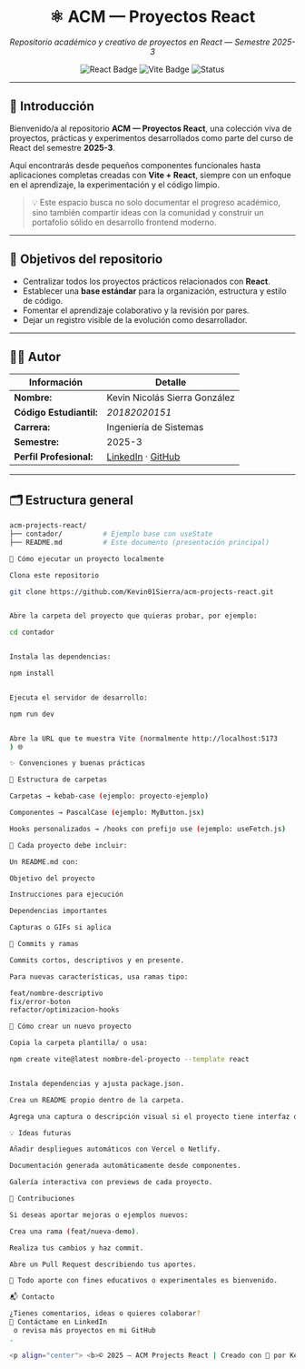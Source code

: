 <!-- Encabezado visual -->
<h1 align="center">⚛️ ACM — Proyectos React</h1>
<p align="center">
  <i>Repositorio académico y creativo de proyectos en React — Semestre 2025-3</i>
</p>

<p align="center">
  <img src="https://img.shields.io/badge/React-18.0-blue?logo=react" alt="React Badge"/>
  <img src="https://img.shields.io/badge/Vite-Project-purple?logo=vite" alt="Vite Badge"/>
  <img src="https://img.shields.io/badge/Status-Active-success" alt="Status"/>
</p>

---

## 🎨 Introducción

Bienvenido/a al repositorio **ACM — Proyectos React**, una colección viva de proyectos, prácticas y experimentos desarrollados como parte del curso de React del semestre **2025-3**.  

Aquí encontrarás desde pequeños componentes funcionales hasta aplicaciones completas creadas con **Vite + React**, siempre con un enfoque en el aprendizaje, la experimentación y el código limpio.

> 💡 Este espacio busca no solo documentar el progreso académico, sino también compartir ideas con la comunidad y construir un portafolio sólido en desarrollo frontend moderno.

---

## 🎯 Objetivos del repositorio

- Centralizar todos los proyectos prácticos relacionados con **React**.
- Establecer una **base estándar** para la organización, estructura y estilo de código.
- Fomentar el aprendizaje colaborativo y la revisión por pares.
- Dejar un registro visible de la evolución como desarrollador.

---

## 🧑‍💻 Autor

| Información | Detalle |
|--------------|----------|
| **Nombre:** | Kevin Nicolás Sierra González |
| **Código Estudiantil:** | *20182020151* |
| **Carrera:** | Ingeniería de Sistemas |
| **Semestre:** | 2025-3 |
| **Perfil Profesional:** | [LinkedIn](https://www.linkedin.com/in/kvnnsig/) · [GitHub](https://github.com/Kevin01Sierra) |

---

## 🗂️ Estructura general

```bash
acm-projects-react/
├── contador/          # Ejemplo base con useState
├── README.md          # Este documento (presentación principal)

🚀 Cómo ejecutar un proyecto localmente

Clona este repositorio

git clone https://github.com/Kevin01Sierra/acm-projects-react.git


Abre la carpeta del proyecto que quieras probar, por ejemplo:

cd contador


Instala las dependencias:

npm install


Ejecuta el servidor de desarrollo:

npm run dev


Abre la URL que te muestra Vite (normalmente http://localhost:5173
) 🌐

✨ Convenciones y buenas prácticas

📁 Estructura de carpetas

Carpetas → kebab-case (ejemplo: proyecto-ejemplo)

Componentes → PascalCase (ejemplo: MyButton.jsx)

Hooks personalizados → /hooks con prefijo use (ejemplo: useFetch.js)

🧩 Cada proyecto debe incluir:

Un README.md con:

Objetivo del proyecto

Instrucciones para ejecución

Dependencias importantes

Capturas o GIFs si aplica

💬 Commits y ramas

Commits cortos, descriptivos y en presente.

Para nuevas características, usa ramas tipo:

feat/nombre-descriptivo
fix/error-boton
refactor/optimizacion-hooks

🧱 Cómo crear un nuevo proyecto

Copia la carpeta plantilla/ o usa:

npm create vite@latest nombre-del-proyecto --template react


Instala dependencias y ajusta package.json.

Crea un README propio dentro de la carpeta.

Agrega una captura o descripción visual si el proyecto tiene interfaz destacable.

💡 Ideas futuras

Añadir despliegues automáticos con Vercel o Netlify.

Documentación generada automáticamente desde componentes.

Galería interactiva con previews de cada proyecto.

🤝 Contribuciones

Si deseas aportar mejoras o ejemplos nuevos:

Crea una rama (feat/nueva-demo).

Realiza tus cambios y haz commit.

Abre un Pull Request describiendo tus aportes.

🧠 Todo aporte con fines educativos o experimentales es bienvenido.

📬 Contacto

¿Tienes comentarios, ideas o quieres colaborar?
📧 Contáctame en LinkedIn
 o revisa más proyectos en mi GitHub
.

<p align="center"> <b>© 2025 — ACM Projects React | Creado con 💙 por Kevin Nicolás Sierra González</b> </p> ```